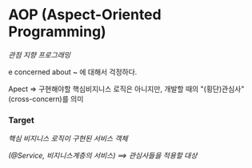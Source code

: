 # AOP (Aspect-Oriented Programming)

*관점 지향 프로그래밍*

e concerned about ~ 에 대해서 걱정하다.

Apect => 구현해야할 핵심비지니스 로직은 아니지만,
개발할 때의 "(횡단)관심사"(cross-concern)를 의미

### Target

*핵심 비지니스 로직이 구현된 서비스 객체*

*(@Service, 비지니스계층의 서비스) ==> 관심사들을 적용할 대상*
